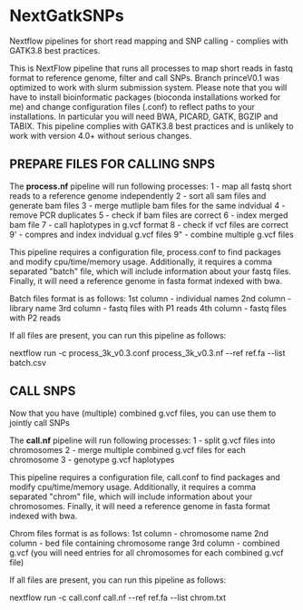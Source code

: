 # NextGatkSNPs
Nextflow pipelines for short read mapping and SNP calling - complies with GATK3.8 best practices. 

This is NextFlow pipeline that runs all processes to map short reads in fastq format to reference genome, filter and call SNPs. Branch princeV0.1 was optimized to work with slurm submission system. Please note that you will have to install bioinformatic packages (bioconda installations worked for me) and change configuration files (.conf) to reflect paths to your installations. In particular you will need BWA, PICARD, GATK, BGZIP and TABIX. This pipeline complies with GATK3.8 best practices and is unlikely to work with version 4.0+ without serious changes.

## PREPARE FILES FOR CALLING SNPS

The **process.nf** pipeline will run following processes:
  1 - map all fastq short reads to a reference genome independently
  2 - sort all sam files and generate bam files
  3 - merge mutliple bam files for the same indvidual
  4 - remove PCR duplicates
  5 - check if bam files are correct
  6 - index merged bam file
  7 - call haplotypes in g.vcf format
  8 - check if vcf files are correct
  9' - compres and index indvidual g.vcf files
  9" - combine multiple g.vcf files

This pipeline requires a configuration file, process.conf to find packages and modify cpu/time/memory usage. Additionally, it requires a comma separated "batch" file, which will include information about your fastq files. Finally, it will need a reference genome in fasta format indexed with bwa. 

Batch files format is as follows: 
  1st column - individual names
  2nd column - library name
  3rd column - fastq files with P1 reads
  4th column - fastq files with P2 reads

If all files are present, you can run this pipeline as follows:

nextflow run -c process_3k_v0.3.conf process_3k_v0.3.nf --ref ref.fa --list batch.csv

## CALL SNPS

Now that you have (multiple) combined g.vcf files, you can use them to jointly call SNPs

The **call.nf** pipeline will run following processes:
  1 - split g.vcf files into chromosomes
  2 - merge multiple combined g.vcf files for each chromosome
  3 - genotype g.vcf haplotypes

This pipeline requires a configuration file, call.conf to find packages and modify cpu/time/memory usage. Additionally, it requires a comma separated "chrom" file, which will include information about your chromosomes. Finally, it will need a reference genome in fasta format indexed with bwa.

Chrom files format is as follows: 
  1st column - chromosome name
  2nd column - bed file containing chromosome range
  3rd column - combined g.vcf 
(you will need entries for all chromosomes for each combined g.vcf file)

If all files are present, you can run this pipeline as follows:

nextflow run -c call.conf call.nf --ref ref.fa --list chrom.txt

